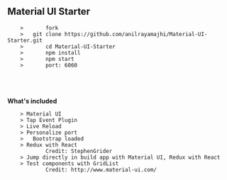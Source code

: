 
Material UI Starter
-

```
	>		fork
	> 	git clone https://github.com/anilrayamajhi/Material-UI-Starter.git
	>		cd Material-UI-Starter
	>		npm install
	>		npm start
	>		port: 6060

```


<br><br><br>
**What's included**

```
	> Material UI
	> Tap Event Plugin
	> Live Reload
	> Personalize port
	>	Bootstrap loaded
	> Redux with React
			Credit:	StephenGrider
	> Jump directly in build app with Material UI, Redux with React		
	> Test components with GridList
			Credit: http://www.material-ui.com/

```
